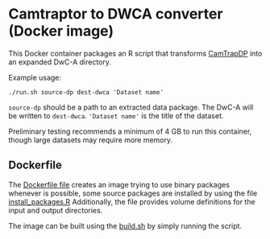 # Camtraptor to DWCA converter (Docker image)

This Docker container packages an R script that transforms [CamTrapDP](https://tdwg.github.io/camtrap-dp/) into an expanded DwC-A directory.

Example usage:

```
./run.sh source-dp dest-dwca 'Dataset name'
```

`source-dp` should be a path to an extracted data package.  The DwC-A will be written to `dest-dwca`.  `'Dataset name'` is the title of the dataset.

Preliminary testing recommends a minimum of 4 GB to run this container, though large datasets may require more memory.

## Dockerfile

The [Dockerfile file](Dockerfile) creates an image trying to use binary packages whenever is possible, some source packages are installed by using the file [install_packages.R](R/install_packages.R)
Additionally, the file provides volume definitions for the input and output directories.

The image can be built using the [build.sh](build.sh) by simply running the script.
